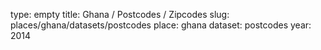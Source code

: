 type: empty
title: Ghana / Postcodes / Zipcodes
slug: places/ghana/datasets/postcodes
place: ghana
dataset: postcodes
year: 2014
